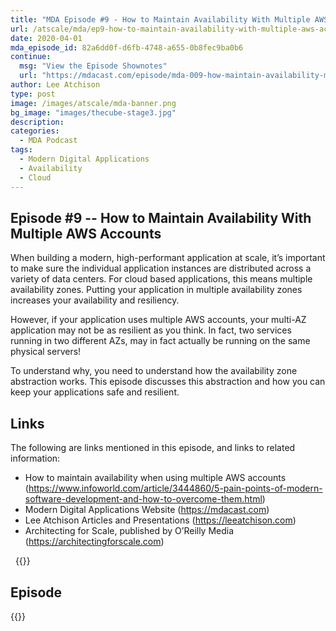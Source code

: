 ```yaml
---
title: "MDA Episode #9 - How to Maintain Availability With Multiple AWS Accounts"
url: /atscale/mda/ep9-how-to-maintain-availability-with-multiple-aws-accounts/
date: 2020-04-01
mda_episode_id: 82a6dd0f-d6fb-4748-a655-0b8fec9ba0b6
continue:
  msg: "View the Episode Shownotes"
  url: "https://mdacast.com/episode/mda-009-how-maintain-availability-multiple-aws-accounts"
author: Lee Atchison
type: post
image: /images/atscale/mda-banner.png
bg_image: "images/thecube-stage3.jpg"
description: 
categories:
  - MDA Podcast
tags:
  - Modern Digital Applications
  - Availability
  - Cloud
---
```


## Episode #9 -- How to Maintain Availability With Multiple AWS Accounts

When building a modern, high-performant application at scale, it’s important to make sure the individual application instances are distributed across a variety of data centers. For cloud based applications, this means multiple availability zones. Putting your application in multiple availability zones increases your availability and resiliency.

However, if your application uses multiple AWS accounts, your multi-AZ application may not be as resilient as you think. In fact, two services running in two different AZs, may in fact actually be running on the same physical servers!

To understand why, you need to understand how the availability zone abstraction works. This episode discusses this abstraction and how you can keep your applications safe and resilient.

## Links

The following are links mentioned in this episode, and links to related information:

* How to maintain availability when using multiple AWS accounts (https://www.infoworld.com/article/3444860/5-pain-points-of-modern-software-development-and-how-to-overcome-them.html)
* Modern Digital Applications Website (https://mdacast.com)
* Lee Atchison Articles and Presentations (https://leeatchison.com)
* Architecting for Scale, published by O’Reilly Media (https://architectingforscale.com)

&nbsp;
{{<mdasubscribe>}}

## Episode

{{<captivate>}}

